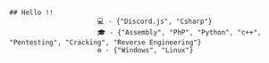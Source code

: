                                                                                    ## Hello !!
                          💻 - {"Discord.js", "Csharp"}
                          🎓 - {"Assembly", "PhP", "Python", "c++", "Pentesting", "Cracking", "Reverse Engineering"}
                          ⚙️ - {"Windows", "Linux"}
